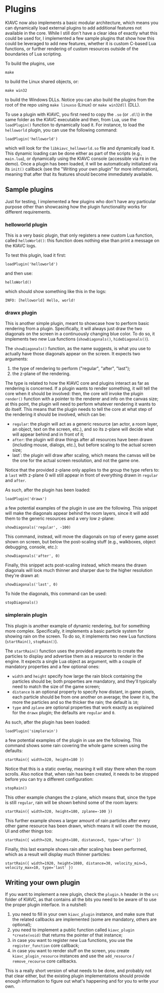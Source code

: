 Plugins
=======

KIAVC now also implements a basic modular architecture, which means you can dynamically load external plugins to add additional features not available in the core. While I still don't have a clear idea of exactly what this could be used for, I implemented a few sample plugins that show how this could be leveraged to add new features, whether it is custom C-based Lua functions, or further rendering of custom resources outside of the boundaries of Lua scripting.

To build the plugins, use

	make

to build the Linux shared objects, or:

	make win32

to build the Windows DLLs. Notice you can also build the plugins from the root of the repo using `make linuxso` (Linux) or `make win32dll` (DLL).

To use a plugin with KIAVC, you first need to copy the `.so` (or `.dll`) in the same folder as the KIAVC executable and then, from Lua, use the `loadPlugin()` function to dynamically load it. For instance, to load the `helloworld` plugin, you can use the following command:

	loadPlugin('helloworld')

which will look for the `libkiavc_helloworld.so` file and dynamically load it. This dynamic loading can be done either as part of the scripts (e.g., `main.lua`), or dynamically using the KIAVC console (accessible via `F8` in the demo). Once a plugin has been loaded, it will be automatically initialized via its `init()` callback (see the "Writing your own plugin" for more information), meaning that after that its features should become immediately available.

## Sample plugins

Just for testing, I implemented a few plugins who don't have any particular purpose other than showcasing how the plugin functionality works for different requirements.

### helloworld plugin

This is a very basic plugin, that only registers a new custom Lua function, called `helloWorld()`: this function does nothing else than print a message on the KIAVC logs.

To test this plugin, load it first:

	loadPlugin('helloworld')

and then use:

	helloWorld()

which should show something like this in the logs:

	INFO: [helloworld] Hello, world!

### drawx plugin

This is another simple plugin, meant to showcase how to perform basic rendering from a plugin. Specifically, it will always just draw the two diagonals on the screen in a continuously changing blue color. To do so, it implements two new Lua functions (`showDiagonals()`, `hideDiagonals()`).

The `showDiagonals()` function, as the name suggests, is what you use to actually have those diagonals appear on the screen. It expects two arguments:

1. the type of rendering to perform ("regular", "after", "last");
2. the z-plane of the rendering.

The type is related to how the KIAVC core and plugins interact as far as rendering is concerned. If a plugin wants to render something, it will tell the core when it should be involved: then, the core will invoke the plugin `render()` function with a pointer to the renderer and info on the canvas size; at this point, the plugin will need to perform whatever rendering it wants to do itself. This means that the plugin needs to tell the core at what step of the rendering it should be involved, which can be:

* `regular`: the plugin will act as a generic resource (an actor, a room layer, an object, text on the screen, etc.), and so its z-plane will decide what will appear behind and in front of it;
* `after`: the plugin will draw things after all resources have been drawn (including mouse, dialogs, etc.), but before scaling to the actual screen size;
* last`: the plugin will draw after scaling, which means the canvas will be the one for the actual screen resolution, and not the game one.

Notice that the provided z-plane only applies to the group the type refers to: a `last` with z-plane 0 will still appear in front of everything drawn in `regular` and `after`.

As such, after the plugin has been loaded:

	loadPlugin('drawx')

a few potential examples of the plugin in use are the following. This snippet will make the diagonals appear behind the room layers, since it will add them to the generic resources and a very low z-plane:

	showDiagonals('regular', -100)

This command, instead, will move the diagonals on top of every game asset shown on screen, but below the post-scaling stuff (e.g., walkboxes, object debugging, console, etc.):

 	showDiagonals('after', 0)

Finally, this snippet acts post-scaling instead, which means the drawn diagonals will look much thinner and sharper due to the higher resolution they're drawn at:

 	showDiagonals('last', 0)

To hide the diagonals, this command can be used:

 	stopDiagonals()

### simplerain plugin

This plugin is another example of dynamic rendering, but for something more complex. Specifically, it implements a basic particle system for showing rain on the screen. To do so, it implements two new Lua functions (`startRain()`, `stopRain()`).

The `startRain()` function uses the provided arguments to create the particles to display and advertise them as a resource to render in the engine. It expects a single Lua object as argument, with a couple of mandatory properties and a few optional ones:

* `width` and `height` specify how large the rain block containing the particles should be; both properties are mandatory, and they'll typically need to match the size of the game screen;
* `distance` is an optional property to specify how distant, in game pixels, each particle should be from one another on average; the lower it is, the more the particles and so the thicker the rain; the default is `10`;
* `type` and `zplane` are optional properties that work exactly as explained for the `drawx` plugin; the defaults are `regular` and `0`.

As such, after the plugin has been loaded:

	loadPlugin('simplerain')

a few potential examples of the plugin in use are the following. This command shows some rain covering the whole game screen using the defaults:

	startRain({ width=320, height=180 })

Notice that this is a static overlay, meaning it will stay there when the room scrolls. Also notice that, when rain has been created, it needs to be stopped before you can try a different configuration:

	stopRain()

This other example changes the z-plane, which means that, since the type is still `regular`, rain will be shown behind some of the room layers:

	startRain({ width=320, height=180, zplane=-100 })

This further example shows a larger amount of rain particles after every other game resource has been drawn, which means it will cover the mouse, UI and other things too:

	startRain({ width=320, height=180, distance=5, type='after' })

Finally, this last example shows rain after scaling has been performed, which as a result will display much thinner particles:

	startRain({ width=1920, height=1080, distance=30, velocity_min=5, velocity_max=10, type='last' })

## Writing your own plugin

If you want to implement a new plugin, check the `plugin.h` header in the `src` folder of KIAVC, as that contains all the bits you need to be aware of to use the proper plugin interface. In a nutshell:

1. you need to fill in your own `kiavc_plugin` instance, and make sure that the related callbacks are implemented (some are mandatory, others are optional);
2. you need to implement a public function called `kiavc_plugin *create(void)` that returns the pointer of that instance;
3. in case you want to register new Lua functions, you use the `register_function` core callback;
4. in case you want to render stuff on the screen, you create `kiavc_plugin_resource` instances and use the `add_resource` / `remove_recourse` core callbacks.

This is a really short version of what needs to be done, and probably not that clear either, but the existing plugin implementations should provide enough information to figure out what's happening and for you to write your own.
